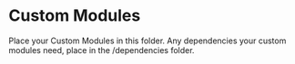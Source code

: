 # Custom Modules
Place your Custom Modules in this folder. Any dependencies your custom modules need, place in the /dependencies folder.